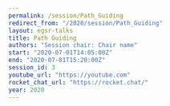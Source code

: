 ```yaml
---
permalink: /session/Path_Guiding
redirect_from: "/2020/session/Path_Guiding"
layout: egsr-talks
title: Path Guiding
authors: "Session chair: Chair name"
start: "2020-07-01T14:05:00Z"
end: "2020-07-01T15:20:00Z"
session_id: 3
youtube_url: "https://youtube.com"
rocket_chat_url: "https://rocket.chat/"
year: 2020
---
```

